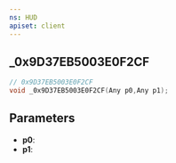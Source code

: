 ```yaml
---
ns: HUD
apiset: client
---
```

## _0x9D37EB5003E0F2CF

```c
// 0x9D37EB5003E0F2CF
void _0x9D37EB5003E0F2CF(Any p0,Any p1);
```


## Parameters
* **p0**:
* **p1**: